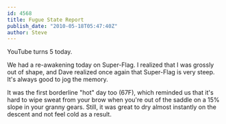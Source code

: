 ```yaml
---
id: 4568
title: Fugue State Report
publish_date: "2010-05-18T05:47:40Z"
author: Steve
---
```

  
YouTube turns 5 today.

We had a re-awakening today on Super-Flag. I realized that I was grossly out of shape, and Dave realized once again that Super-Flag is very steep. It's always good to jog the memory.

It was the first borderline "hot" day too (67F), which reminded us that it's hard to wipe sweat from your brow when you're out of the saddle on a 15% slope in your granny gears. Still, it was great to dry almost instantly on the descent and not feel cold as a result.
